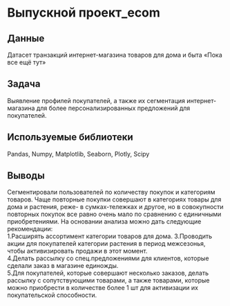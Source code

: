# Выпускной проект_ecom

## Данные

Датасет транзакций интернет-магазина товаров для дома и быта «Пока все ещё тут»

## Задача

Выявление профилей покупателей, а также их сегментация интернет-магазина для более персонализированных предложений для покупателей.

## Используемые библиотеки
Pandas,
Numpy,
Matplotlib,
Seaborn,
Plotly,
Scipy

## Выводы
Сегментировали пользователей по количеству покупок и категориям товаров. Чаще повторные покупки совершают в категориях товары для дома и растения, реже- в сумках-тележках и другое, но в совокупности повторных покупок все равно очень мало по сравнению с единичными приобретениями.
На основании анализа можно дать следующие рекомендации:  
1.Расширять ассортимент категории товаров для дома.
3.Проводить акции для покупателей категории растения в период межсезонья, чтобы активизировать продажи в этот момент.  
4.Делать рассылку со спец.предложениями для клиентов, которые сделали заказ в магазине единожды.  
5.Для покупателей, которые совершают несколько заказов, делать рассылку с сопутствующими товарами, а также товарами, которые можно приобрести в количестве более 1 шт для активизации их покупательской способности.
